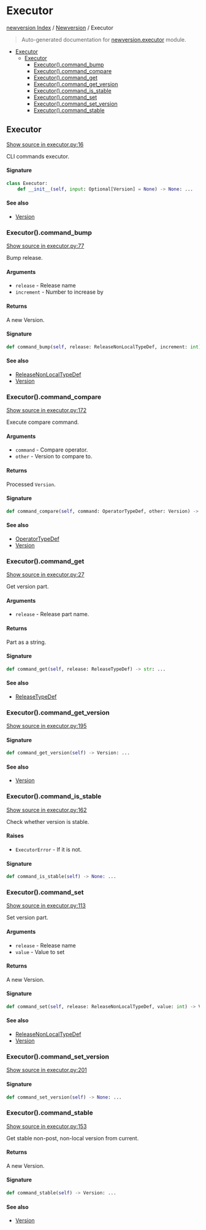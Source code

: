 # Executor

[newversion Index](../README.md#newversion-index) /
[Newversion](./index.md#newversion) /
Executor

> Auto-generated documentation for [newversion.executor](https://github.com/vemel/newversion/blob/main/newversion/executor.py) module.

- [Executor](#executor)
  - [Executor](#executor-1)
    - [Executor().command_bump](#executor()command_bump)
    - [Executor().command_compare](#executor()command_compare)
    - [Executor().command_get](#executor()command_get)
    - [Executor().command_get_version](#executor()command_get_version)
    - [Executor().command_is_stable](#executor()command_is_stable)
    - [Executor().command_set](#executor()command_set)
    - [Executor().command_set_version](#executor()command_set_version)
    - [Executor().command_stable](#executor()command_stable)

## Executor

[Show source in executor.py:16](https://github.com/vemel/newversion/blob/main/newversion/executor.py#L16)

CLI commands executor.

#### Signature

```python
class Executor:
    def __init__(self, input: Optional[Version] = None) -> None: ...
```

#### See also

- [Version](./version.md#version)

### Executor().command_bump

[Show source in executor.py:77](https://github.com/vemel/newversion/blob/main/newversion/executor.py#L77)

Bump release.

#### Arguments

- `release` - Release name
- `increment` - Number to increase by

#### Returns

A new Version.

#### Signature

```python
def command_bump(self, release: ReleaseNonLocalTypeDef, increment: int) -> Version: ...
```

#### See also

- [ReleaseNonLocalTypeDef](./type_defs.md#releasenonlocaltypedef)
- [Version](./version.md#version)

### Executor().command_compare

[Show source in executor.py:172](https://github.com/vemel/newversion/blob/main/newversion/executor.py#L172)

Execute compare command.

#### Arguments

- `command` - Compare operator.
- `other` - Version to compare to.

#### Returns

Processed `Version`.

#### Signature

```python
def command_compare(self, command: OperatorTypeDef, other: Version) -> None: ...
```

#### See also

- [OperatorTypeDef](./type_defs.md#operatortypedef)
- [Version](./version.md#version)

### Executor().command_get

[Show source in executor.py:27](https://github.com/vemel/newversion/blob/main/newversion/executor.py#L27)

Get version part.

#### Arguments

- `release` - Release part name.

#### Returns

Part as a string.

#### Signature

```python
def command_get(self, release: ReleaseTypeDef) -> str: ...
```

#### See also

- [ReleaseTypeDef](./type_defs.md#releasetypedef)

### Executor().command_get_version

[Show source in executor.py:195](https://github.com/vemel/newversion/blob/main/newversion/executor.py#L195)

#### Signature

```python
def command_get_version(self) -> Version: ...
```

#### See also

- [Version](./version.md#version)

### Executor().command_is_stable

[Show source in executor.py:162](https://github.com/vemel/newversion/blob/main/newversion/executor.py#L162)

Check whether version is stable.

#### Raises

- `ExecutorError` - If it is not.

#### Signature

```python
def command_is_stable(self) -> None: ...
```

### Executor().command_set

[Show source in executor.py:113](https://github.com/vemel/newversion/blob/main/newversion/executor.py#L113)

Set version part.

#### Arguments

- `release` - Release name
- `value` - Value to set

#### Returns

A new Version.

#### Signature

```python
def command_set(self, release: ReleaseNonLocalTypeDef, value: int) -> Version: ...
```

#### See also

- [ReleaseNonLocalTypeDef](./type_defs.md#releasenonlocaltypedef)
- [Version](./version.md#version)

### Executor().command_set_version

[Show source in executor.py:201](https://github.com/vemel/newversion/blob/main/newversion/executor.py#L201)

#### Signature

```python
def command_set_version(self) -> None: ...
```

### Executor().command_stable

[Show source in executor.py:153](https://github.com/vemel/newversion/blob/main/newversion/executor.py#L153)

Get stable non-post, non-local version from current.

#### Returns

A new Version.

#### Signature

```python
def command_stable(self) -> Version: ...
```

#### See also

- [Version](./version.md#version)